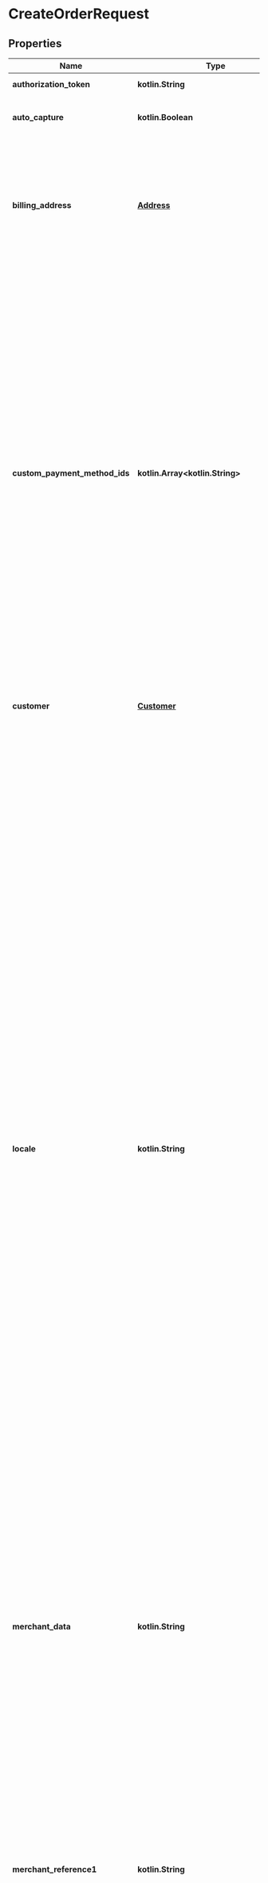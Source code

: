 
# CreateOrderRequest

## Properties
Name | Type | Description | Notes
------------ | ------------- | ------------- | -------------
**authorization_token** | **kotlin.String** | Authorization token. |  [optional]
**auto_capture** | **kotlin.Boolean** | Allow merchant to trigger auto capturing. |  [optional]
**billing_address** | [**Address**](Address.md) | Provide the billing address of the customer, if you have collected already. If not, then Klarna will collect the details inside the iFrame before authorization. |  [optional]
**custom_payment_method_ids** | **kotlin.Array&lt;kotlin.String&gt;** | Promo codes - The array could be used to define which of the configured payment options within a payment category (pay_later, pay_over_time, etc.) should be shown for this purchase. Discuss with the delivery manager to know about the promo codes that will be configured for your account. The feature could also be used to provide promotional offers to specific customers (eg: 0% financing). Please be informed that the usage of this feature can have commercial implications.  |  [optional]
**customer** | [**Customer**](Customer.md) | Object to provide the details of the customer making the payment. |  [optional]
**locale** | **kotlin.String** | Used to define the language and region of the customer. The locale follows the format of RFC 1766, meaning language-country The following values are applicable:  AT: \&quot;de-AT\&quot;, \&quot;de-DE\&quot;, \&quot;en-DE\&quot; BE: \&quot;be-BE\&quot;, \&quot;nl-BE\&quot;, \&quot;fr-BE\&quot;, \&quot;en-BE\&quot; CH: \&quot;it-CH\&quot;, \&quot;de-CH\&quot;, \&quot;fr-CH\&quot;, \&quot;en-CH\&quot; DE: \&quot;de-DE\&quot;, \&quot;de-AT\&quot;, \&quot;en-DE\&quot; DK: \&quot;da-DK\&quot;, \&quot;en-DK\&quot; ES: \&quot;es-ES\&quot;, \&quot;ca-ES\&quot;, \&quot;en-ES\&quot; FI: \&quot;fi-FI\&quot;, \&quot;sv-FI\&quot;, \&quot;en-FI\&quot; GB: \&quot;en-GB\&quot; IT: \&quot;it-IT\&quot;, \&quot;en-IT\&quot; NL: \&quot;nl-NL\&quot;, \&quot;en-NL\&quot; NO: \&quot;nb-NO\&quot;, \&quot;en-NO\&quot; PL: \&quot;pl-PL\&quot;, \&quot;en-PL\&quot; SE: \&quot;sv-SE\&quot;, \&quot;en-SE\&quot; US: \&quot;en-US\&quot; | 
**merchant_data** | **kotlin.String** | Pass through field to send any information about the order to be used later for reference while retrieving the order details (max 6000 characters) |  [optional]
**merchant_reference1** | **kotlin.String** | Used for storing merchant&#39;s internal order number or other reference. If set, will be shown on the confirmation page as \&quot;order number\&quot; and send to the customer in the confirmation mail after a successful direct bank transfer payment. It will also be included in the payments description in the customer&#39;s bank account and settlement files to the merchant (max 255 characters). |  [optional]
**merchant_reference2** | **kotlin.String** | Used for storing merchant&#39;s internal order number or other reference. The value is available in the settlement files. (max 255 characters). |  [optional]
**merchant_urls** | [**MerchantUrls**](MerchantUrls.md) | Used to send in the different merchant URLs that Klarna needs at different stages of the process. |  [optional]
**order_amount** | **kotlin.Long** | Total amount of the order including tax and any available discounts. The value should be in non-negative minor units. Eg: 25 Euros should be 2500. | 
**order_lines** | [**kotlin.Array&lt;OrderLine&gt;**](OrderLine.md) | The array containing list of line items that are part of this order. Maximum of 1000 line items could be processed in a single order. | 
**order_tax_amount** | **kotlin.Long** | Total tax amount of the order. The value should be in non-negative minor units. Eg: 25 Euros should be 2500. |  [optional]
**payment_method_categories** | [**kotlin.Array&lt;PaymentMethodCategory&gt;**](PaymentMethodCategory.md) | Available payment method categories |  [optional]
**purchase_country** | **kotlin.String** | The purchase country of the customer. The billing country always overrides purchase country if the values are different. Formatted according to ISO 3166 alpha-2 standard, e.g. GB, SE, DE, US, etc. | 
**purchase_currency** | **kotlin.String** | The purchase currency of the order. Formatted according to ISO 4217 standard, e.g. USD, EUR, SEK, GBP, etc. | 
**shipping_address** | [**Address**](Address.md) | The shipping address of the consumer. Please note that this is not needed unless the customer has explicitly chosen to enter a separate shipping address. Otherwise the billing address will be automatically cloned. |  [optional]
**status** | [**inline**](#StatusEnum) | The current status of the session. Possible values: &#39;complete&#39;, &#39;incomplete&#39; where &#39;complete&#39; is set when the order has been placed. |  [optional]


<a name="StatusEnum"></a>
## Enum: status
Name | Value
---- | -----
status | complete, incomplete



